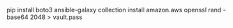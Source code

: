 pip install boto3
ansible-galaxy collection install amazon.aws
openssl rand -base64 2048 > vault.pass

